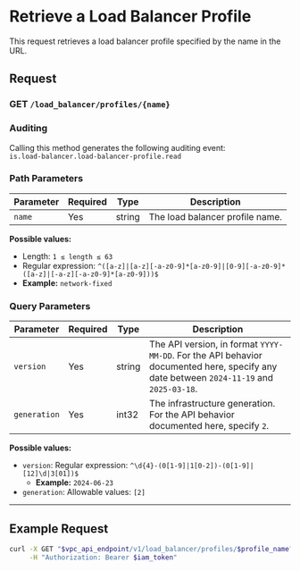 # Retrieve a Load Balancer Profile  

This request retrieves a load balancer profile specified by the name in the URL.  

## **Request**  

### **GET** `/load_balancer/profiles/{name}`  

### **Auditing**  
Calling this method generates the following auditing event:  
`is.load-balancer.load-balancer-profile.read`  

### **Path Parameters**  
| Parameter | Required | Type   | Description |
|-----------|----------|--------|-------------|
| `name`    | Yes      | string | The load balancer profile name. |

**Possible values:**  
- Length: `1 ≤ length ≤ 63`  
- Regular expression: `^([a-z]|[a-z][-a-z0-9]*[a-z0-9]|[0-9][-a-z0-9]*([a-z]|[-a-z][-a-z0-9]*[a-z0-9]))$`  
- **Example:** `network-fixed`  

### **Query Parameters**  
| Parameter   | Required | Type   | Description |
|-------------|----------|--------|-------------|
| `version`   | Yes      | string | The API version, in format `YYYY-MM-DD`. For the API behavior documented here, specify any date between `2024-11-19` and `2025-03-18`. |
| `generation` | Yes      | int32  | The infrastructure generation. For the API behavior documented here, specify `2`. |

**Possible values:**  
- `version`: Regular expression: `^\d{4}-(0[1-9]|1[0-2])-(0[1-9]|[12]\d|3[01])$`  
  - **Example:** `2024-06-23`  
- `generation`: Allowable values: `[2]`  

---

## **Example Request**  

```sh
curl -X GET "$vpc_api_endpoint/v1/load_balancer/profiles/$profile_name?version=2025-03-18&generation=2" \
     -H "Authorization: Bearer $iam_token"

